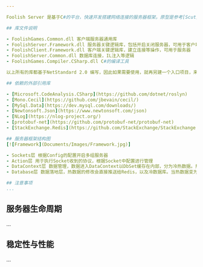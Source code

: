 ```yaml
---

Foolish Server 是基于C#的平台，快速开发搭建网络连接的服务器框架。原型是参考[Scut](https://github.com/ScutGame/Scut)进行开发。基于多年开发总结下来的经验，有许多功能被删改，并且不会纳入服务器功能。例如，分布式需要开发者自己实现，热更功能被移除，Lua以及Python被移除，数据从完全依赖Redis，改为程序内部管理，等等。

## 库文件说明

- FoolishGames.Common.dll 客户端服务器通用库
- FoolishServer.Framework.dll 服务器关键逻辑库，包括开启关闭服务器，可用于客户端
- FoolishClient.Framework.dll 客户端关键逻辑库，建立连接等操作，可用于服务器
- FoolishServer.Common.dll 数据库连接，IL注入等逻辑
- FoolishGames.Compiler.CSharp.dll C#的编译工具

以上所有的库都基于NetStandard 2.0 编写，因此如果需要使用，就再另建一个入口项目，来调用指定启动函数 `RuntimeHost.Startup()`来启动服务器。客户端管理类为`Network`。

## 依赖的外部引用库

- [Microsoft.CodeAnalysis.CSharp](https://github.com/dotnet/roslyn)
- [Mono.Cecil](https://github.com/jbevain/cecil/)
- [MySql.Data](https://dev.mysql.com/downloads/)
- [Newtonsoft.Json](https://www.newtonsoft.com/json)
- [NLog](https://nlog-project.org/)
- [protobuf-net](https://github.com/protobuf-net/protobuf-net)
- [StackExchange.Redis](https://github.com/StackExchange/StackExchange.Redis/)

## 服务器框架结构图
[![Framework](Documents/Images/Framework.jpg)]

- Sockets层 根据Config的配置开启多组服务器
- Action层 用于执行Socket收到的协议，根据Socket中配置进行管理
- DataContext层 数据管理，数据进入DataContext以DbSet缓存在内部，分为冷热数据。热数据根据配置，在一段时间未进行修改，推入冷数据。冷数据需要动态加载，并且保留15秒（可配置），超时后从内存中卸载。
- Database层 数据落地层，热数据的修改会直接推送给Redis，以及冷数据库。当热数据变为冷数据时，会从Redis中删除。服务器启动默认只加载热数据。

## 注意事项
...
```

## 服务器生命周期
...

## 稳定性与性能
...
